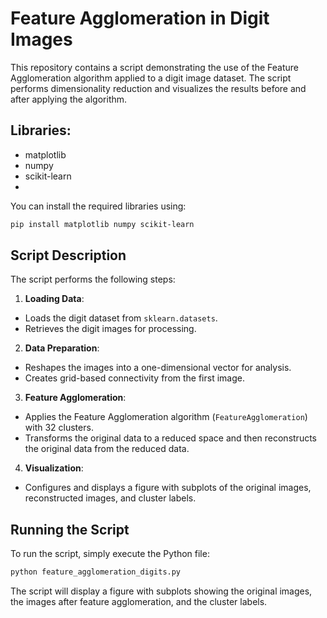 # Feature Agglomeration in Digit Images

This repository contains a script demonstrating the use of the Feature Agglomeration algorithm applied to a digit image dataset. The script performs dimensionality reduction and visualizes the results before and after applying the algorithm.

## Libraries:

 - matplotlib
 - numpy
 - scikit-learn
 - 
You can install the required libraries using:
```bash
pip install matplotlib numpy scikit-learn
```

## Script Description

The script performs the following steps:
1. **Loading Data**:
  - Loads the digit dataset from `sklearn.datasets`.
  - Retrieves the digit images for processing.
    
2. **Data Preparation**:
  - Reshapes the images into a one-dimensional vector for analysis.
  - Creates grid-based connectivity from the first image.
    
3. **Feature Agglomeration**:
  - Applies the Feature Agglomeration algorithm (`FeatureAgglomeration`) with 32 clusters.
  - Transforms the original data to a reduced space and then reconstructs the original data from the reduced data.
    
4. **Visualization**:
  - Configures and displays a figure with subplots of the original images, reconstructed images, and cluster labels.
    
## Running the Script

To run the script, simply execute the Python file:
```bash
python feature_agglomeration_digits.py
```
The script will display a figure with subplots showing the original images, the images after feature agglomeration, and the cluster labels.
